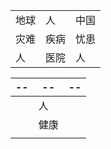 |      |      |      |
| ---- | ---- | ---- |
| 地球 | 人   | 中国 |
| 灾难 | 疾病 | 忧患 |
| 人   | 医院 | 人   |

| --   | --   | --   |
| ---- | ---- | ---- |
|      | 人   |      |
|      | 健康 |      |
|      |      |      |

